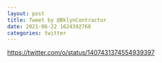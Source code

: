 ```yaml
--- 
layout: post 
title: Tweet by @BklynContractor 
date: 2021-06-22 1624392768 
categories: twitter 
--- 
```

https://twitter.com/o/status/1407431374554939397